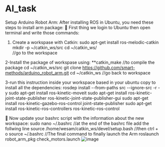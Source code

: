 # AI_task
Setup Arduino Robot Arm:
	After installing ROS in Ubuntu, you need these steps to install arm package:
	First thing we login to Ubuntu then open terminal and write those commands:
1. Create a workspase with Catkin:
sudo apt-get install ros-melodic-catkin 
mkdir -p ~/catkin_ws/src
cd ~/catkin_ws/ <br /> //go to the workspace

2-Install the package of workspase using:
**catkin_make  //to compile the package
cd ~/catkin_ws/src
git clone https://github.com/smart-methods/arduino_robot_arm.git 
cd ~/catkin_ws  //go back to workspace

3-run this instruction inside your workspace based in your ubuntu copy to install all the dependencies:
rosdep install --from-paths src --ignore-src -r -y 
sudo apt-get install ros-kinetic-moveit 
sudo apt-get install ros-kinetic-joint-state-publisher ros-kinetic-joint-state-publisher-gui 
sudo apt-get install ros-kinetic-gazebo-ros-control joint-state-publisher
sudo apt-get install ros-kinetic-ros-controllers ros-kinetic-ros-control 

	Now update your bashrc script with the information about the new workspace:
sudo nano ~/.bashrc
//at the end of the bashrc file add the follwing line
source /home/wesam/catkin_ws/devel/setup.bash
//then ctrl + o
source ~/.bashrc
//The final command to finally launch the Arm
roslaunch robot_arm_pkg check_motors.launch
![image](https://user-images.githubusercontent.com/107887312/185002236-64f3fda2-4ff1-47eb-a2b7-77ad8de49585.png)
